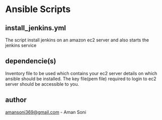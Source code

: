 # Ansible Scripts


install_jenkins.yml
---------------------

The script install jenkins on an amazon ec2 server and also starts the jenkins service

dependencie(s)
-------------

Inventory file to be used which contains your ec2 server details on which ansible should be installed. The key file(pem file) required to login to ec2 server should be accessible to you.

author
------

amansoni369@gmail.com - Aman Soni
